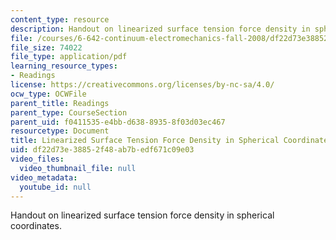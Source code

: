 ```yaml
---
content_type: resource
description: Handout on linearized surface tension force density in spherical coordinates.
file: /courses/6-642-continuum-electromechanics-fall-2008/df22d73e38852f48ab7bedf671c09e03_sphere.pdf
file_size: 74022
file_type: application/pdf
learning_resource_types:
- Readings
license: https://creativecommons.org/licenses/by-nc-sa/4.0/
ocw_type: OCWFile
parent_title: Readings
parent_type: CourseSection
parent_uid: f0411535-e4bb-d638-8935-8f03d03ec467
resourcetype: Document
title: Linearized Surface Tension Force Density in Spherical Coordinates
uid: df22d73e-3885-2f48-ab7b-edf671c09e03
video_files:
  video_thumbnail_file: null
video_metadata:
  youtube_id: null
---
```

Handout on linearized surface tension force density in spherical coordinates.